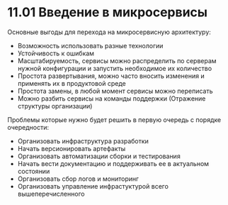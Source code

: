 # 11.01 Введение в микросервисы
Основные выгоды для перехода на микросервисную архитектуру:
- Возможность использовать разные технологии
- Устойчивость к ошибкам
- Масштабируемость, сервисы можно распределить по серверам  нужной конфигурации и запустить необходимое их количество
- Простота развертывания, можно часто вносить изменения и применять их в продуктовой среде 
- Простота замены, в любой момент сервисы можно переписать
- Можно разбить сервисы на команды поддержки (Отражение структуры организации)

Проблемы которые нужно будет решить в первую очередь с порядке очередности:
- Организовать инфраструктура разработки
- Начать версионировать артефакты
- Организовать автоматизации сборки и тестирования
- Начать вести документацию и поддерживать ее в актуальном состоянии
- Организовать сбор логов и мониторинг
- Организовать управление инфрастуктурой всего вышеперечисленного


